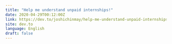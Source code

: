 ```yaml
---
title: "Help me understand unpaid internships!"
date: 2020-04-29T00:12:00Z
link: https://dev.to/joshichinmay/help-me-understand-unpaid-internships-366d?utm_medium=RSS&utm_source=news.12bit.vn
site: dev.to
language: English
draft: false
---
```

